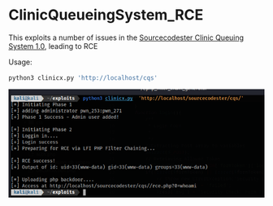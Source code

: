 # ClinicQueueingSystem_RCE
This exploits a number of issues in the [Sourcecodester Clinic Queuing System 1.0](https://www.sourcecodester.com/php/16439/clinic-queuing-system-using-php-and-sqlite3-source-code-free-download.html), leading to RCE

Usage:

```bash
python3 clinicx.py 'http://localhost/cqs'
```

![](https://raw.githubusercontent.com/jmrcsnchz/ClinicQueueingSystem_RCE/main/Screenshot%202024-01-03%20113757.png)
